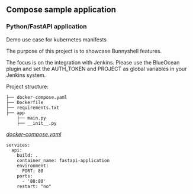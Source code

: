 ## Compose sample application
### Python/FastAPI application
Demo use case for kubernetes manifests

The purpose of this project is to showcase Bunnyshell features.

The focus is on the integration with Jenkins. Please use the BlueOcean plugin and set the AUTH_TOKEN and PROJECT as global variables in your Jenkins system.

Project structure:
```
├── docker-compose.yaml
├── Dockerfile
├── requirements.txt
├── app
    ├── main.py
    ├── __init__.py

```

[_docker-compose.yaml_](docker-compose.yaml)
```
services:
  api:
    build: .
    container_name: fastapi-application
    environment:
      PORT: 80
    ports:
      - '80:80'
    restart: "no"

```


